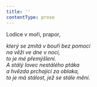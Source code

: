 ```yaml
---
title: ''
contentType: prose
---
```


<section>

Lodice v moři, prapor,

_který se zmítá v bouři bez pomoci  
na věži ve dne v noci,  
to je mé přemýšlení.  
A stálý lovec nestálého ptáka  
a hvězda prchající za oblaka,  
to je má stálost, jež se stále mění._

</section>
